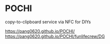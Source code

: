 # POCHI
copy-to-clipboard service via NFC for DIYs

https://pang0620.github.io/POCHI/
https://pang0620.github.io/POCHI/funlifecrew/DG
